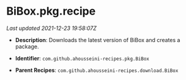 # BiBox.pkg.recipe

_Last updated 2021-12-23 19:58:07Z_

- **Description**: Downloads the latest version of BiBox and creates a package.

- **Identifier**: `com.github.ahousseini-recipes.pkg.BiBox`

- **Parent Recipes**: `com.github.ahousseini-recipes.download.BiBox`